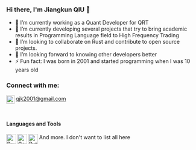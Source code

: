### Hi there, I'm Jiangkun QIU 👋

- 🔭 I’m currently working as a Quant Developer for QRT
- 🌱 I’m currently developing several projects that try to bring academic results in Programming Language field to High Frequency Trading
- 👯 I’m looking to collaborate on Rust and contribute to open source projects.
- 🤔 I’m looking forward to knowing other developers better
- ⚡ Fun fact: I was born in 2001 and started programming when I was 10 years old

### Connect with me:

[<img align="left" alt="Jiangkun QIU | LinkedIn" width="22px" src="https://www.linkedin.com/feed/?nis=true&lipi=urn%3Ali%3Apage%3Ad_flagship3_profile_view_base%3B3Zq%2Fn8dMToKXpSrUOt3DuA%3D%3D" />](https://www.linkedin.com/in/jiangkun-qiu-181486176/)

qjk2001@gmail.com

<br/>

#### Languages and Tools

<img align="left" alt="Rust" width="26px" src="https://www.rust-lang.org/static/images/rust-logo-blk.svg"/>
<img align="left" alt="C++" width="26px" src="https://isocpp.org/assets/images/cpp_logo.png" />
<img align="left" alt="Python" width="26px" src="https://www.python.org/static/img/python-logo@2x.png" />

And more. I don't want to list all here

